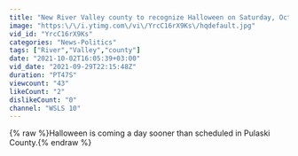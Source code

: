 ```yaml
---
title: "New River Valley county to recognize Halloween on Saturday, Oct. 30"
image: "https:\/\/i.ytimg.com\/vi\/YrcC16rX9Ks\/hqdefault.jpg"
vid_id: "YrcC16rX9Ks"
categories: "News-Politics"
tags: ["River","Valley","county"]
date: "2021-10-02T16:05:39+03:00"
vid_date: "2021-09-29T22:15:48Z"
duration: "PT47S"
viewcount: "43"
likeCount: "2"
dislikeCount: "0"
channel: "WSLS 10"
---
```

{% raw %}Halloween is coming a day sooner than scheduled in Pulaski County.{% endraw %}
